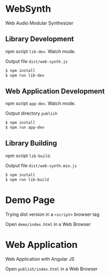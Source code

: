 # WebSynth

Web Audio Modular Synthesizer

## Library Development

npm script `lib-dev`. Watch mode. 

Output file `dist/web-synth.js`

```bash
$ npm install
$ npm run lib-dev
```

## Web Application Development

npm script `app-dev`. Watch mode. 

Output directory `publish`

```bash
$ npm install
$ npm run app-dev
```

## Library Building

npm script `lib-build`.

Output file `dist/web-synth.min.js`

```bash
$ npm install
$ npm run lib-build
```

# Demo Page

Trying dist version in a `<script>` browser tag

Open `demo/index.html` in a Web Browser

# Web Application

Web Application with Angular JS

Open `publish/index.html` in a Web Browser


